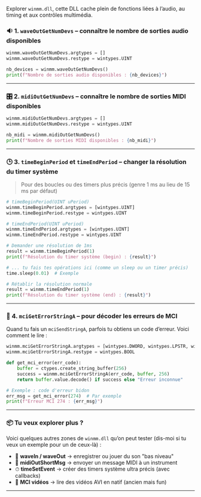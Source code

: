 Explorer `winmm.dll`, 
cette DLL cache plein de fonctions liées à l’audio, 
au timing et aux contrôles multimédia.

### 🔉 1. `waveOutGetNumDevs` – connaître le nombre de sorties audio disponibles

```python
winmm.waveOutGetNumDevs.argtypes = []
winmm.waveOutGetNumDevs.restype = wintypes.UINT

nb_devices = winmm.waveOutGetNumDevs()
print(f"Nombre de sorties audio disponibles : {nb_devices}")
```

---

### 🎛️ 2. `midiOutGetNumDevs` – connaître le nombre de sorties MIDI disponibles

```python
winmm.midiOutGetNumDevs.argtypes = []
winmm.midiOutGetNumDevs.restype = wintypes.UINT

nb_midi = winmm.midiOutGetNumDevs()
print(f"Nombre de sorties MIDI disponibles : {nb_midi}")
```

---

### 🕒 3. `timeBeginPeriod` et `timeEndPeriod` – changer la résolution du timer système

> Pour des boucles ou des timers plus précis (genre 1 ms au lieu de 15 ms par défaut)

```python
# timeBeginPeriod(UINT uPeriod)
winmm.timeBeginPeriod.argtypes = [wintypes.UINT]
winmm.timeBeginPeriod.restype = wintypes.UINT

# timeEndPeriod(UINT uPeriod)
winmm.timeEndPeriod.argtypes = [wintypes.UINT]
winmm.timeEndPeriod.restype = wintypes.UINT

# Demander une résolution de 1ms
result = winmm.timeBeginPeriod(1)
print(f"Résolution du timer système (begin) : {result}")

# ... tu fais tes opérations ici (comme un sleep ou un timer précis)
time.sleep(0.01)  # Exemple

# Rétablir la résolution normale
result = winmm.timeEndPeriod(1)
print(f"Résolution du timer système (end) : {result}")
```

---

### 🧪 4. `mciGetErrorStringA` – pour décoder les erreurs de MCI

Quand tu fais un `mciSendStringA`, parfois tu obtiens un code d’erreur. Voici comment le lire :

```python
winmm.mciGetErrorStringA.argtypes = [wintypes.DWORD, wintypes.LPSTR, wintypes.UINT]
winmm.mciGetErrorStringA.restype = wintypes.BOOL

def get_mci_error(err_code):
    buffer = ctypes.create_string_buffer(256)
    success = winmm.mciGetErrorStringA(err_code, buffer, 256)
    return buffer.value.decode() if success else "Erreur inconnue"

# Exemple : code d'erreur bidon
err_msg = get_mci_error(274)  # Par exemple
print(f"Erreur MCI 274 : {err_msg}")
```

---

### 📦 Tu veux explorer plus ?

Voici quelques autres zones de `winmm.dll` qu’on peut tester (dis-moi si tu veux un exemple pour un de ceux-là) :

- 🔴 **waveIn / waveOut** → enregistrer ou jouer du son "bas niveau"
- 🎹 **midiOutShortMsg** → envoyer un message MIDI à un instrument
- ⏱ **timeSetEvent** → créer des timers système ultra précis (avec callbacks)
- 📼 **MCI vidéos** → lire des vidéos AVI en natif (ancien mais fun)

---